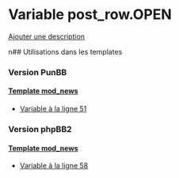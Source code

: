 # Variable post_row.OPEN
[Ajouter une description](https://fa-tvars.appspot.com/post_row.OPEN)

n## Utilisations dans les templates

### Version PunBB

#### [Template mod_news](punbb/mod_news.md)
* [Variable à la ligne 51](../punbb/mod_news.tpl#L51)

### Version phpBB2

#### [Template mod_news](subsilver/mod_news.md)
* [Variable à la ligne 58](../subsilver/mod_news.tpl#L58)